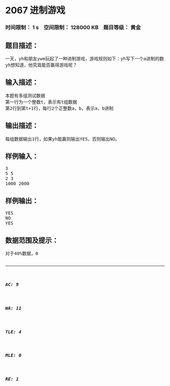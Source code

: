 # 2067 进制游戏   
### 时间限制： 1 s&nbsp;&nbsp;&nbsp;&nbsp;空间限制： 128000 KB&nbsp;&nbsp;&nbsp;&nbsp;题目等级： 黄金  
## 题目描述：  

<pre>
一天，yh和朋友ywm玩起了一种进制游戏，游戏规则如下：yh写下一个a进制的数，ywm写下一个b进制的数，如果a进制下的每一个有限小数都能转换成b进制下的有限小数，则yh赢，否则ywm赢。
yh想知道，他究竟能否赢得游戏呢？
</pre>
  
  
## 输入描述：  

<pre>
本题有多组测试数据
第一行为一个整数t，表示有t组数据
第2行到第t+1行，每行2个正整数a，b，表示a，b进制
</pre>
  
  
## 输出描述：  

<pre>
每组数据输出1行，如果yh能赢则输出YES，否则输出NO。
</pre>
  
  
## 样例输入：  

<pre>
3
5 5
2 3
1000 2000
</pre>
  
  
## 样例输出：  

<pre>
YES
NO
YES
</pre>
  
  
## 数据范围及提示：  

<pre>
对于40%数据，0<a,b≤10^6
对于100%数据，0<a,b≤10^12 , t≤10
</pre>
  
  
***  

##### AC: 9  
##### WA: 11  
##### TLE: 4  
##### MLE: 0  
##### RE: 1  
